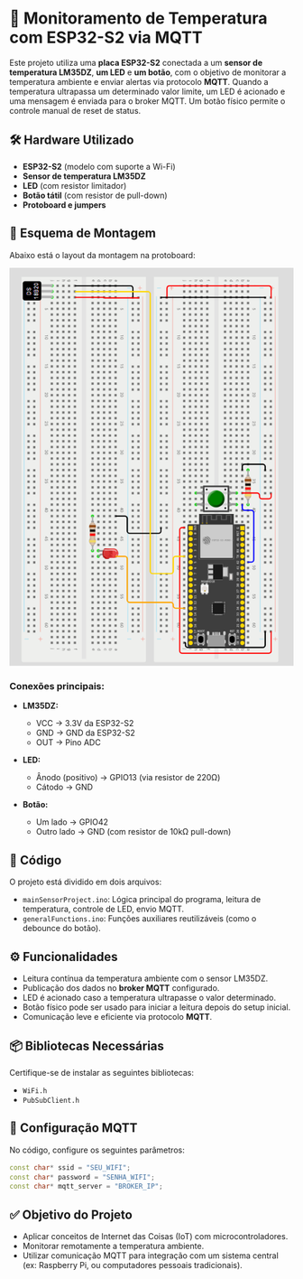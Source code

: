
# 📡 Monitoramento de Temperatura com ESP32-S2 via MQTT

Este projeto utiliza uma **placa ESP32-S2** conectada a um **sensor de temperatura LM35DZ**, **um LED** e **um botão**, com o objetivo de monitorar a temperatura ambiente e enviar alertas via protocolo **MQTT**. Quando a temperatura ultrapassa um determinado valor limite, um LED é acionado e uma mensagem é enviada para o broker MQTT. Um botão físico permite o controle manual de reset de status.

## 🛠️ Hardware Utilizado

- **ESP32-S2** (modelo com suporte a Wi-Fi)
- **Sensor de temperatura LM35DZ**
- **LED** (com resistor limitador)
- **Botão tátil** (com resistor de pull-down)
- **Protoboard e jumpers**

## 🔌 Esquema de Montagem

Abaixo está o layout da montagem na protoboard:

![Esquema da protoboard](images/esp32-s2.png)

### Conexões principais:

- **LM35DZ:**
  - VCC → 3.3V da ESP32-S2
  - GND → GND da ESP32-S2
  - OUT → Pino ADC 

- **LED:**
  - Ânodo (positivo) → GPIO13 (via resistor de 220Ω)
  - Cátodo → GND

- **Botão:**
  - Um lado → GPIO42
  - Outro lado → GND (com resistor de 10kΩ pull-down)

## 🧠 Código

O projeto está dividido em dois arquivos:

- `mainSensorProject.ino`: Lógica principal do programa, leitura de temperatura, controle de LED, envio MQTT.
- `generalFunctions.ino`: Funções auxiliares reutilizáveis (como o debounce do botão).

## ⚙️ Funcionalidades

- Leitura contínua da temperatura ambiente com o sensor LM35DZ.
- Publicação dos dados no **broker MQTT** configurado.
- LED é acionado caso a temperatura ultrapasse o valor determinado.
- Botão físico pode ser usado para iniciar a leitura depois do setup inicial.
- Comunicação leve e eficiente via protocolo **MQTT**.

## 📦 Bibliotecas Necessárias

Certifique-se de instalar as seguintes bibliotecas:

- `WiFi.h`
- `PubSubClient.h`

## 📡 Configuração MQTT

No código, configure os seguintes parâmetros:

```cpp
const char* ssid = "SEU_WIFI";
const char* password = "SENHA_WIFI";
const char* mqtt_server = "BROKER_IP";
```

## ✅ Objetivo do Projeto

- Aplicar conceitos de Internet das Coisas (IoT) com microcontroladores.
- Monitorar remotamente a temperatura ambiente.
- Utilizar comunicação MQTT para integração com um sistema central (ex: Raspberry Pi, ou computadores pessoais tradicionais).
